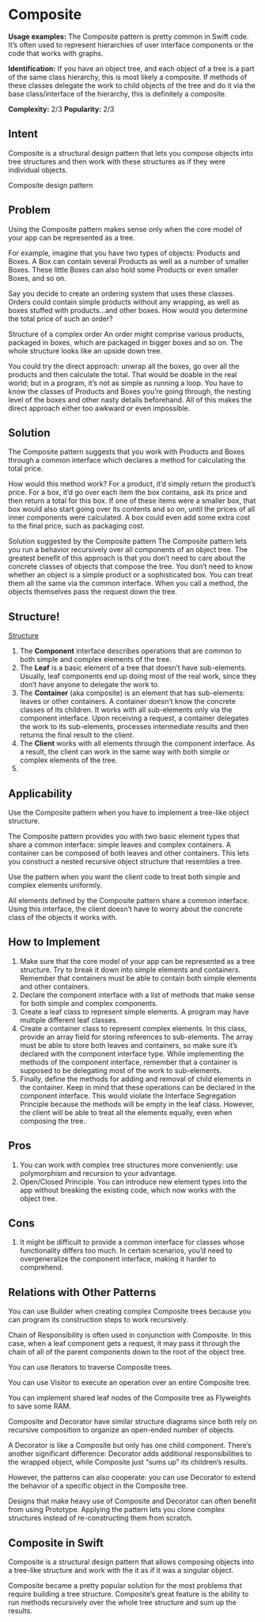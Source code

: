 # Composite
**Usage examples:** The Composite pattern is pretty common in Swift code. It’s often used to represent hierarchies of user interface components or the code that works with graphs.

**Identification:** If you have an object tree, and each object of a tree is a part of the same class hierarchy, this is most likely a composite. If methods of these classes delegate the work to child objects of the tree and do it via the base class/interface of the hierarchy, this is definitely a composite.

**Complexity:** 2/3
**Popularity:** 2/3

## Intent

Composite is a structural design pattern that lets you compose objects into tree structures and then work with these structures as if they were individual objects.

Composite design pattern

## Problem

Using the Composite pattern makes sense only when the core model of your app can be represented as a tree.

For example, imagine that you have two types of objects: Products and Boxes. A Box can contain several Products as well as a number of smaller Boxes. These little Boxes can also hold some Products or even smaller Boxes, and so on.

Say you decide to create an ordering system that uses these classes. Orders could contain simple products without any wrapping, as well as boxes stuffed with products...and other boxes. How would you determine the total price of such an order?

Structure of a complex order
An order might comprise various products, packaged in boxes, which are packaged in bigger boxes and so on. The whole structure looks like an upside down tree.

You could try the direct approach: unwrap all the boxes, go over all the products and then calculate the total. That would be doable in the real world; but in a program, it’s not as simple as running a loop. You have to know the classes of Products and Boxes you’re going through, the nesting level of the boxes and other nasty details beforehand. All of this makes the direct approach either too awkward or even impossible.

## Solution

The Composite pattern suggests that you work with Products and Boxes through a common interface which declares a method for calculating the total price.

How would this method work? For a product, it’d simply return the product’s price. For a box, it’d go over each item the box contains, ask its price and then return a total for this box. If one of these items were a smaller box, that box would also start going over its contents and so on, until the prices of all inner components were calculated. A box could even add some extra cost to the final price, such as packaging cost.

Solution suggested by the Composite pattern
The Composite pattern lets you run a behavior recursively over all components of an object tree.
The greatest benefit of this approach is that you don’t need to care about the concrete classes of objects that compose the tree. You don’t need to know whether an object is a simple product or a sophisticated box. You can treat them all the same via the common interface. When you call a method, the objects themselves pass the request down the tree.

## Structure!

[Structure](https://refactoring.guru/images/patterns/diagrams/composite/structure-en-2x.png)

1. The **Component** interface describes operations that are common to both simple and complex elements of the tree.
2. The **Leaf** is a basic element of a tree that doesn’t have sub-elements.
   Usually, leaf components end up doing most of the real work, since they don’t have anyone to delegate the work to.
3. The **Container** (aka composite) is an element that has sub-elements: leaves or other containers. A container doesn’t know the concrete classes of its children. It works with all sub-elements only via the component interface.
   Upon receiving a request, a container delegates the work to its sub-elements, processes intermediate results and then returns the final result to the client.
4. The **Client** works with all elements through the component interface. As a result, the client can work in the same way with both simple or complex elements of the tree.
5. 
## Applicability

Use the Composite pattern when you have to implement a tree-like object structure.

The Composite pattern provides you with two basic element types that share a common interface: simple leaves and complex containers. A container can be composed of both leaves and other containers. This lets you construct a nested recursive object structure that resembles a tree.

Use the pattern when you want the client code to treat both simple and complex elements uniformly.

All elements defined by the Composite pattern share a common interface. Using this interface, the client doesn’t have to worry about the concrete class of the objects it works with.

## How to Implement

1. Make sure that the core model of your app can be represented as a tree structure. Try to break it down into simple elements and containers. Remember that containers must be able to contain both simple elements and other containers.
2. Declare the component interface with a list of methods that make sense for both simple and complex components.
3. Create a leaf class to represent simple elements. A program may have multiple different leaf classes.
4. Create a container class to represent complex elements. In this class, provide an array field for storing references to sub-elements. The array must be able to store both leaves and containers, so make sure it’s declared with the component interface type.
  While implementing the methods of the component interface, remember that a container is supposed to be delegating most of the work to sub-elements.
5. Finally, define the methods for adding and removal of child elements in the container.
  Keep in mind that these operations can be declared in the component interface. This would violate the Interface Segregation Principle because the methods will be empty in the leaf class. However, the client will be able to treat all the elements equally, even when composing the tree.

## Pros

1. You can work with complex tree structures more conveniently: use polymorphism and recursion to your advantage.
2. Open/Closed Principle. You can introduce new element types into the app without breaking the existing code, which now works with the object tree.  
## Cons  
1. It might be difficult to provide a common interface for classes whose functionality differs too much. In certain scenarios, you’d need to overgeneralize the component interface, making it harder to comprehend.

## Relations with Other Patterns

You can use Builder when creating complex Composite trees because you can program its construction steps to work recursively.

Chain of Responsibility is often used in conjunction with Composite. In this case, when a leaf component gets a request, it may pass it through the chain of all of the parent components down to the root of the object tree.

You can use Iterators to traverse Composite trees.

You can use Visitor to execute an operation over an entire Composite tree.

You can implement shared leaf nodes of the Composite tree as Flyweights to save some RAM.

Composite and Decorator have similar structure diagrams since both rely on recursive composition to organize an open-ended number of objects.

A Decorator is like a Composite but only has one child component. There’s another significant difference: Decorator adds additional responsibilities to the wrapped object, while Composite just “sums up” its children’s results.

However, the patterns can also cooperate: you can use Decorator to extend the behavior of a specific object in the Composite tree.

Designs that make heavy use of Composite and Decorator can often benefit from using Prototype. Applying the pattern lets you clone complex structures instead of re-constructing them from scratch.

## Composite in Swift
Composite is a structural design pattern that allows composing objects into a tree-like structure and work with the it as if it was a singular object.

Composite became a pretty popular solution for the most problems that require building a tree structure. Composite’s great feature is the ability to run methods recursively over the whole tree structure and sum up the results.